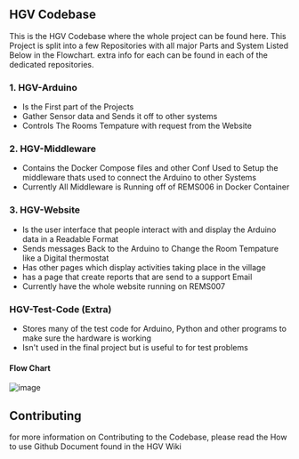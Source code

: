 ## HGV Codebase
This is the HGV Codebase where the whole project can be found here. This Project is split into a few Repositories with all major Parts and System Listed Below in the Flowchart. extra info for each can be found in each of the dedicated repositories.

### 1. HGV-Arduino 
- Is the First part of the Projects
- Gather Sensor data and Sends it off to other systems
- Controls The Rooms Tempature with request from the Website 
### 2. HGV-Middleware
- Contains the Docker Compose files and other Conf Used to Setup the middleware thats used to connect the Arduino to other Systems
- Currently All Middleware is Running off of REMS006 in Docker Container 

### 3. HGV-Website
- Is the user interface that people interact with and display the Arduino data in a Readable Format
- Sends messages Back to the Arduino to Change the Room Tempature like a Digital thermostat
- Has other pages which display activities taking place in the village
- has a page that create reports that are send to a support Email 
- Currently have the whole website running on REMS007

### HGV-Test-Code (Extra)
- Stores many of the test code for Arduino, Python and other programs to make sure the hardware is working
- Isn't used in the final project but is useful to for test problems

#### Flow Chart
![image](https://github.com/user-attachments/assets/918feee2-ba98-4b46-aa4c-7c274aa114bf)

## Contributing
for more information on Contributing to the Codebase, please read the How to use Github Document found in the HGV Wiki
